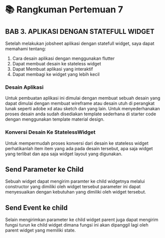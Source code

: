 # :books: Rangkuman Pertemuan 7

## BAB 3. APLIKASI DENGAN STATEFULL WIDGET

Setelah melakukan jobsheet aplikasi dengan statefull widget, saya dapat memahami tentang:

1. Cara desain aplikasi dengan menggunakan flutter
2. Dapat membuat desain ke stateless widget
3. Dapat Membuat aplikasi yang interaktif
4. Dapat membagi ke widget yang lebih kecil

### Desain Aplikasi

Untuk pembuatan aplikasi ini dimulai dengan membuat sebuah desain yang dapat dimulai dengan membuat wireframe atau desain utuh di perangkat lunak seperti adobe xd atau sketch dan yang lain. Untuk menyederhanakan proses desain anda sudah disediakan template sederhana di starter code dengan menggunakan template
material design.

### Konversi Desain Ke StatelessWidget

Untuk mempermudah proses konversi dari desain ke stateless widget perhatikanlah item item yang ada pada desain tersebut, apa saja widget yang terlibat dan apa saja widget layout yang digunakan.

## Send Parameter ke Child

Sebuah widget dapat mengirim paramter ke child widgetnya melalui constructor yang
dimiliki oleh widget tersebut parameter ini dapat menyesuaikan dengan kebutuhan yang dimiliki oleh widget tersebut.

## Send Event ke child

Selain mengirimkan parameter ke child widget parent juga dapat mengirim fungsi turun ke child widget dimana fungsi ini akan dipanggil lagi oleh parent widget yang memiliki state.